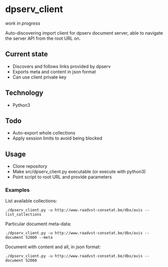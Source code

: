 # dpserv_client
*work in progress*

Auto-discovering import client for dpserv document server, able to navigate the server API from the root URL on.

## Current state

 * Discovers and follows links provided by dpserv
 * Exports meta and content in json format
 * Can use client private key

## Technology

 * Python3

## Todo

 * Auto-export whole collections
 * Apply session limits to avoid being blocked

## Usage

 * Clone repository
 * Make src/dpserv_client.py executable (or execute with python3)
 * Point script to root URL and provide parameters

### Examples
List available collections:

    ./dpserv_client.py -u http://www.raadvst-consetat.be/dbx/avis --list_collections

Particular document meta-data:

    ./dpserv_client.py -u http://www.raadvst-consetat.be/dbx/avis --document 52060 --meta

Document with content and all, in json format:

    ./dpserv_client.py -u http://www.raadvst-consetat.be/dbx/avis --document 52060
 
